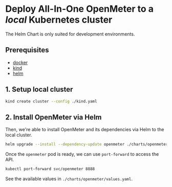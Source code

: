 # Deploy All-In-One OpenMeter to a *local* Kubernetes cluster

The Helm Chart is only suited for development environments.

## Prerequisites

- [docker](https://www.docker.com/)
- [kind](https://kind.sigs.k8s.io/)
- [helm](https://helm.sh/)

## 1. Setup local cluster

```sh
kind create cluster --config ./kind.yaml
```

## 2. Install OpenMeter via Helm

Then, we're able to install OpenMeter and its dependencies via Helm to the local cluster.

```sh
helm upgrade --install --dependency-update openmeter ./charts/openmeter
```

Once the `openmeter` pod is ready, we can use `port-forward` to access the API.

```sh
kubectl port-forward svc/openmeter 8888
```

See the available values in `./charts/openmeter/values.yaml`.
